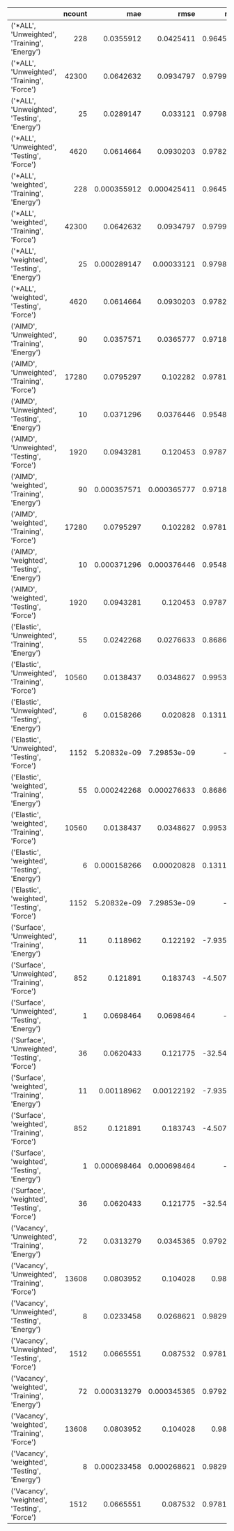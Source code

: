 |                                                 |   ncount |         mae |        rmse |         rsq |
|:------------------------------------------------|---------:|------------:|------------:|------------:|
| ('*ALL', 'Unweighted', 'Training', 'Energy')    |      228 | 0.0355912   | 0.0425411   |    0.964568 |
| ('*ALL', 'Unweighted', 'Training', 'Force')     |    42300 | 0.0642632   | 0.0934797   |    0.979924 |
| ('*ALL', 'Unweighted', 'Testing', 'Energy')     |       25 | 0.0289147   | 0.033121    |    0.979824 |
| ('*ALL', 'Unweighted', 'Testing', 'Force')      |     4620 | 0.0614664   | 0.0930203   |    0.978291 |
| ('*ALL', 'weighted', 'Training', 'Energy')      |      228 | 0.000355912 | 0.000425411 |    0.964568 |
| ('*ALL', 'weighted', 'Training', 'Force')       |    42300 | 0.0642632   | 0.0934797   |    0.979924 |
| ('*ALL', 'weighted', 'Testing', 'Energy')       |       25 | 0.000289147 | 0.00033121  |    0.979824 |
| ('*ALL', 'weighted', 'Testing', 'Force')        |     4620 | 0.0614664   | 0.0930203   |    0.978291 |
| ('AIMD', 'Unweighted', 'Training', 'Energy')    |       90 | 0.0357571   | 0.0365777   |    0.971843 |
| ('AIMD', 'Unweighted', 'Training', 'Force')     |    17280 | 0.0795297   | 0.102282    |    0.978105 |
| ('AIMD', 'Unweighted', 'Testing', 'Energy')     |       10 | 0.0371296   | 0.0376446   |    0.954821 |
| ('AIMD', 'Unweighted', 'Testing', 'Force')      |     1920 | 0.0943281   | 0.120453    |    0.978762 |
| ('AIMD', 'weighted', 'Training', 'Energy')      |       90 | 0.000357571 | 0.000365777 |    0.971843 |
| ('AIMD', 'weighted', 'Training', 'Force')       |    17280 | 0.0795297   | 0.102282    |    0.978105 |
| ('AIMD', 'weighted', 'Testing', 'Energy')       |       10 | 0.000371296 | 0.000376446 |    0.954821 |
| ('AIMD', 'weighted', 'Testing', 'Force')        |     1920 | 0.0943281   | 0.120453    |    0.978762 |
| ('Elastic', 'Unweighted', 'Training', 'Energy') |       55 | 0.0242268   | 0.0276633   |    0.868621 |
| ('Elastic', 'Unweighted', 'Training', 'Force')  |    10560 | 0.0138437   | 0.0348627   |    0.995333 |
| ('Elastic', 'Unweighted', 'Testing', 'Energy')  |        6 | 0.0158266   | 0.020828    |    0.131139 |
| ('Elastic', 'Unweighted', 'Testing', 'Force')   |     1152 | 5.20832e-09 | 7.29853e-09 | -inf        |
| ('Elastic', 'weighted', 'Training', 'Energy')   |       55 | 0.000242268 | 0.000276633 |    0.868621 |
| ('Elastic', 'weighted', 'Training', 'Force')    |    10560 | 0.0138437   | 0.0348627   |    0.995333 |
| ('Elastic', 'weighted', 'Testing', 'Energy')    |        6 | 0.000158266 | 0.00020828  |    0.131139 |
| ('Elastic', 'weighted', 'Testing', 'Force')     |     1152 | 5.20832e-09 | 7.29853e-09 | -inf        |
| ('Surface', 'Unweighted', 'Training', 'Energy') |       11 | 0.118962    | 0.122192    |   -7.93522  |
| ('Surface', 'Unweighted', 'Training', 'Force')  |      852 | 0.121891    | 0.183743    |   -4.50757  |
| ('Surface', 'Unweighted', 'Testing', 'Energy')  |        1 | 0.0698464   | 0.0698464   | -inf        |
| ('Surface', 'Unweighted', 'Testing', 'Force')   |       36 | 0.0620433   | 0.121775    |  -32.5453   |
| ('Surface', 'weighted', 'Training', 'Energy')   |       11 | 0.00118962  | 0.00122192  |   -7.93522  |
| ('Surface', 'weighted', 'Training', 'Force')    |      852 | 0.121891    | 0.183743    |   -4.50757  |
| ('Surface', 'weighted', 'Testing', 'Energy')    |        1 | 0.000698464 | 0.000698464 | -inf        |
| ('Surface', 'weighted', 'Testing', 'Force')     |       36 | 0.0620433   | 0.121775    |  -32.5453   |
| ('Vacancy', 'Unweighted', 'Training', 'Energy') |       72 | 0.0313279   | 0.0345365   |    0.979233 |
| ('Vacancy', 'Unweighted', 'Training', 'Force')  |    13608 | 0.0803952   | 0.104028    |    0.9801   |
| ('Vacancy', 'Unweighted', 'Testing', 'Energy')  |        8 | 0.0233458   | 0.0268621   |    0.982968 |
| ('Vacancy', 'Unweighted', 'Testing', 'Force')   |     1512 | 0.0665551   | 0.087532    |    0.978131 |
| ('Vacancy', 'weighted', 'Training', 'Energy')   |       72 | 0.000313279 | 0.000345365 |    0.979233 |
| ('Vacancy', 'weighted', 'Training', 'Force')    |    13608 | 0.0803952   | 0.104028    |    0.9801   |
| ('Vacancy', 'weighted', 'Testing', 'Energy')    |        8 | 0.000233458 | 0.000268621 |    0.982968 |
| ('Vacancy', 'weighted', 'Testing', 'Force')     |     1512 | 0.0665551   | 0.087532    |    0.978131 |